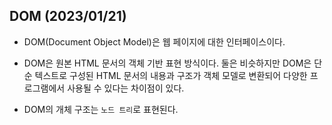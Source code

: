 ## DOM (2023/01/21)

- DOM(Document Object Model)은 웹 페이지에 대한 인터페이스이다.

- DOM은 원본 HTML 문서의 객체 기반 표현 방식이다. 둘은 비슷하지만 DOM은 단순 텍스트로 구성된 HTML 문서의 내용과 구조가 객체 모델로 변환되어 다양한 프로그램에서 사용될 수 있다는 차이점이 있다.

- DOM의 개체 구조는 `노드 트리`로 표현된다.
